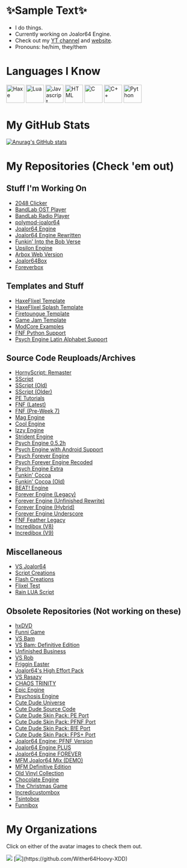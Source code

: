 # ✨Sample Text✨
* I do things.
* Currently working on Joalor64 Engine.
* Check out my [YT channel](https://www.youtube.com/channel/UC4tRMRL_iAHX5n1qQpHibfg) and [website](https://sites.google.com/view/joalor64official-net6-deez/home).
* Pronouns: he/him, they/them
# Languages I Know <br>
<img title="Haxe" src="https://cdn.jsdelivr.net/gh/devicons/devicon/icons/haxe/haxe-original.svg" width="48"/> <img title="Lua" src="https://upload.wikimedia.org/wikipedia/commons/thumb/c/cf/Lua-Logo.svg/1200px-Lua-Logo.svg.png" width="48"/> <img title="Javascript" src="https://cdn.jsdelivr.net/gh/devicons/devicon/icons/javascript/javascript-original.svg" width="48"/> <img title="HTML" src="https://cdn.jsdelivr.net/gh/devicons/devicon/icons/html5/html5-original.svg" width="48"/> <img title="C" src="https://cdn.jsdelivr.net/gh/devicons/devicon/icons/c/c-original.svg" width="48"/> <img title="C++" src="https://cdn.jsdelivr.net/gh/devicons/devicon/icons/cplusplus/cplusplus-original.svg" width="48"/> <img title="Python" src="https://cdn.jsdelivr.net/gh/devicons/devicon/icons/python/python-original.svg" width="48"/>

# My GitHub Stats
[![Anurag's GitHub stats](https://github-readme-stats.vercel.app/api?username=joalor64gh&theme=radical)](https://github.com/anuraghazra/github-readme-stats)

# My Repositories (Check 'em out)
## Stuff I'm Working On
* [2048 Clicker](https://github.com/Joalor64GH/2048-Clicker)
* [BandLab OST Player](https://github.com/Joalor64GH/BandLabOST-Player)
* [BandLab Radio Player](https://github.com/Joalor64GH/BandLab-Radio-Player)
* [polymod-joalor64](https://github.com/Joalor64GH/polymod-joalor64)
* [Joalor64 Engine](https://github.com/Joalor64GH/Joalor64-Engine)
* [Joalor64 Engine Rewritten](https://github.com/Joalor64GH/Joalor64-Engine-Rewrite)
* [Funkin' Into the Bob Verse](https://github.com/Joalor64GH/BobVerse-SC)
* [Upsilon Engine](https://github.com/Joalor64GH/Upsilon-Engine)
* [Arbox Web Version](https://github.com/Joalor64GH/Arbox-WebVersion)
* [Joalor64Box](https://github.com/Joalor64GH/Joalor64Box)
* [Foreverbox](https://github.com/Joalor64GH/Foreverbox)

## Templates and Stuff
* [HaxeFlixel Template](https://github.com/Joalor64GH/HaxeFlixel-Template)
* [HaxeFlixel Splash Template](https://github.com/Joalor64GH/HaxeFlixelSplash-Template)
* [Firetoungue Template](https://github.com/Joalor64GH/Firetoungue-Template)
* [Game Jam Template](https://github.com/Joalor64GH/game-jam-template)
* [ModCore Examples](https://github.com/Joalor64GH/ModCore-Examples)
* [FNF Python Support](https://github.com/Joalor64GH/Friday-Night-Funkin-Python-Support)
* [Psych Engine Latin Alphabet Support](https://github.com/Joalor64GH/PsychEngine-Latin-Alphabet-Support)

## Source Code Reuploads/Archives
* [HornyScript: Remaster](https://github.com/Joalor64GH/HornyScript-RE)
* [SScript](https://github.com/Joalor64GH/SScript-New)
* [SScript (Old)](https://github.com/Joalor64GH/SScript)
* [SScript (Older)](https://github.com/Joalor64GH/SScript-Old)
* [PE Tutorials](https://github.com/Joalor64GH/PE-tutorials)
* [FNF (Latest)](https://github.com/Joalor64GH/FridayNightFunkin)
* [FNF (Pre-Week 7)](https://github.com/Joalor64GH/Funkin-PreWeek7)
* [Mag Engine](https://github.com/Joalor64GH/FNF-MagEngine)
* [Cool Engine](https://github.com/Joalor64GH/CoolEngine-Backup)
* [Izzy Engine](https://github.com/Joalor64GH/FNF-IzzyEngine)
* [Strident Engine](https://github.com/Joalor64GH/Strident-Engine)
* [Psych Engine 0.5.2h](https://github.com/Joalor64GH/PsychEngine-0.5.2h)
* [Psych Engine with Android Support](https://github.com/Joalor64GH/FNF-PsychEngine-With-Android-Support)
* [Psych Forever Engine](https://github.com/Joalor64GH/PsychForever-Engine)
* [Psych Forever Engine Recoded](https://github.com/Joalor64GH/Psych-Forever-Recoded)
* [Psych Engine Extra](https://github.com/Joalor64GH/PE-Extra)
* [Funkin' Cocoa](https://github.com/Joalor64GH/FunkinCocoa)
* [Funkin' Cocoa (Old)](https://github.com/Joalor64GH/CocoaV1)
* [BEAT! Engine](https://github.com/Joalor64GH/BEAT-Engine)
* [Forever Engine (Legacy)](https://github.com/Joalor64GH/Forever-Engine-Legacy)
* [Forever Engine (Unfinished Rewrite)](https://github.com/Joalor64GH/Forever-Engine-Rewrite)
* [Forever Engine (Hybrid)](https://github.com/Joalor64GH/Forever-Engine-Hybrid)
* [Forever Engine Underscore](https://github.com/Joalor64GH/ForeverUnderscore-backup)
* [FNF Feather Legacy](https://github.com/Joalor64GH/FNF-Feather-Legacy)
* [Incredibox (V8)](https://github.com/Joalor64GH/IncrediboxOpenSource)
* [Incredibox (V9)](https://github.com/Joalor64GH/Incredibox-Latest)

## Miscellaneous
* [VS Joalor64](https://github.com/Joalor64GH/VSJoalor64-SourceCode)
* [Script Creations](https://github.com/Joalor64GH/Script-Creations)
* [Flash Creations](https://github.com/Joalor64GH/Flash-Creations)
* [Flixel Test](https://github.com/Joalor64GH/FlixelTest)
* [Rain LUA Script](https://github.com/Joalor64GH/Rain-LUA-Script)

## Obsolete Repositories (Not working on these)
* [hxDVD](https://github.com/Joalor64GH/hxDVD)
* [Funni Game](https://github.com/Joalor64GH/Funni-Game)
* [VS Bam](https://github.com/Joalor64GH/FNF-VS-Bam)
* [VS Bam: Definitive Edition](https://github.com/Joalor64GH/FNF-VS-Bam-DefinitiveEdition)
* [Unfinished Business](https://github.com/Joalor64GH/Unfinished-Business)
* [VS Rob](https://github.com/Joalor64GH/FNF-VS-Rob)
* [Friggin Easter](https://github.com/Joalor64GH/Friggin-Easter)
* [Joalor64's High Effort Pack](https://github.com/Joalor64GH/Joalor64-High-Effort-Pack)
* [VS Rasazy](https://github.com/Joalor64GH/VSRasazy-Source)
* [CHAOS TRINITY](https://github.com/Joalor64GH/CHAOS-TRINITY)
* [Epic Engine](https://github.com/Joalor64GH/Epic-Engine)
* [Psychosis Engine](https://github.com/Joalor64GH/Psychosis-Engine)
* [Cute Dude Universe](https://github.com/Joalor64GH/Cute-Dude-Universe-WIP)
* [Cute Dude Source Code](https://github.com/Joalor64GH/Cute-Dude-Source)
* [Cute Dude Skin Pack: PE Port](https://github.com/Joalor64GH/CDSP-PE-Source)
* [Cute Dude Skin Pack: PFNF Port](https://github.com/Joalor64GH/CDSP-PFNF-Source)
* [Cute Dude Skin Pack: B!E Port](https://github.com/Joalor64GH/CDSP-BE-Port)
* [Cute Dude Skin Pack: FPS+ Port](https://github.com/Joalor64GH/CDSP-FPS-Plus)
* [Joalor64 Engine: PFNF Version](https://github.com/Joalor64GH/Joalor64-Engine-PFNF)
* [Joalor64 Engine PLUS](https://github.com/Joalor64GH/Joalor64-Engine-PLUS)
* [Joalor64 Engine FOREVER](https://github.com/Joalor64GH/Joalor64-Engine-FOREVER)
* [MFM Joalor64 Mix (DEMO)](https://github.com/Joalor64GH/MFM-Joalor64-Mix-DEMO)
* [MFM Definitive Edition](https://github.com/Joalor64GH/MFM-Definitive-Edition)
* [Old Vinyl Collection](https://github.com/Joalor64GH/OldVinyl-Source)
* [Chocolate Engine](https://github.com/Joalor64GH/Chocolate-Engine)
* [The Christmas Game](https://github.com/Joalor64GH/Christmas2022)
* [Incredicustombox](https://github.com/Joalor64GH/Incredicustombox)
* [Tsintobox](https://github.com/Joalor64GH/Tsintobox)
* [Funnibox](https://github.com/Joalor64GH/Funnibox)

# My Organizations
Click on either of the avatar images to check them out.

[![](https://avatars.githubusercontent.com/u/104655569?s=200&v=4)](https://github.com/JoalorEnterprises)
[![](https://avatars.githubusercontent.com/u/117836647?s=200&v=4")](https://github.com/Wither64Hoovy-XDD)

